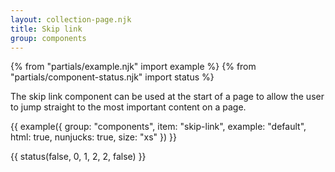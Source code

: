 ```yaml
---
layout: collection-page.njk
title: Skip link
group: components
---
```


{% from "partials/example.njk" import example %}
{% from "partials/component-status.njk" import status %}

The skip link component can be used at the start of a page to allow the user to jump straight to the most important content on a page.

{{ example({ group: "components", item: "skip-link", example: "default", html: true, nunjucks: true, size: "xs" }) }}

{{ status(false, 0, 1, 2, 2, false) }}
